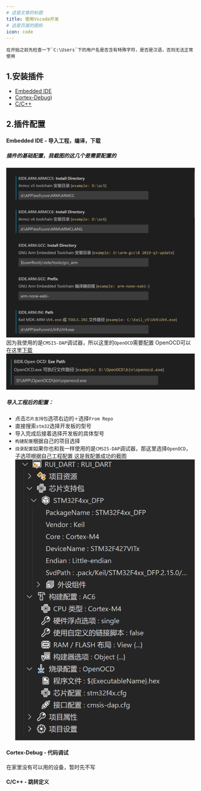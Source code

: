 ```yaml
---
# 这是文章的标题
title: 使用Vscode开发
# 这是页面的图标
icon: code
---
```

````tip
在开始之前先检查一下`C:\Users`下的用户名是否含有特殊字符，是否是汉语，否则无法正常使用
````
## 1.安装插件
- [Embedded IDE](https://marketplace.visualstudio.com/items?itemName=CL.eide)
- [Cortex-Debug](https://marketplace.visualstudio.com/items?itemName=marus25.cortex-debug))
- [C/C++](https://marketplace.visualstudio.com/items?itemName=ms-vscode.cpptools)
## 2.插件配置
#### Embedded IDE - 导入工程，编译，下载
##### 插件的基础配置，我截图的这几个是需要配置的
![](./20230217171306.png)
因为我使用的是`CMSIS-DAP`调试器，所以这里的`OpenOCD`需要配置
OpenOCD可以在这里[下载](https://download.bestrui.top/%E8%BD%AF%E4%BB%B6/windows/openocd-20230202.7z)
![](20230217173136.png)
##### 导入工程后的配置：
- 点击`芯片支持包`选项右边的`＋`选择`From Repo`
- 直接搜索`stm32`选择开发板的型号
- 导入完成后接着选择开发板的具体型号
- `构建配置`根据自己的项目选择
- `烧录配置`如果你也和我一样使用的是`CMSIS-DAP`调试器，那这里选择`OpenOCD`，子选项根据自己工程配置
这是我配置成功的截图
![](./20230217171556.png)
#### Cortex-Debug - 代码调试
在家里没有可以用的设备，暂时先不写
#### C/C++ - 跳转定义
